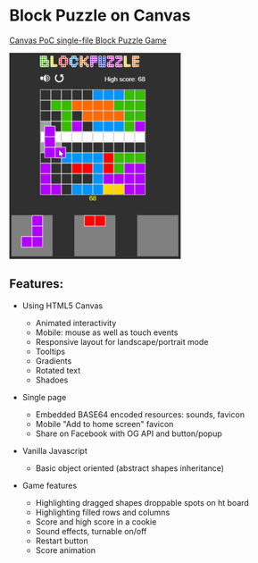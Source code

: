 # Block Puzzle on Canvas

[Canvas PoC single-file Block Puzzle Game](https://alonrotem.github.io/blockpuzzle/)

[![Main screen](https://raw.githubusercontent.com/alonrotem/blockpuzzle/main/Screenshots/main.png)](https://alonrotem.github.io/blockpuzzle/)

## Features:

* Using HTML5 Canvas
  * Animated interactivity
  * Mobile: mouse as well as touch events
  * Responsive layout for landscape/portrait mode
  * Tooltips
  * Gradients
  * Rotated text
  * Shadoes

* Single page
  * Embedded BASE64 encoded resources: sounds, favicon
  * Mobile "Add to home screen" favicon
  * Share on Facebook with OG API and button/popup

* Vanilla Javascript
  * Basic object oriented (abstract shapes inheritance)

* Game features
  * Highlighting dragged shapes droppable spots on ht board
  * Highlighting filled rows and columns
  * Score and high score in a cookie
  * Sound effects, turnable on/off
  * Restart button
  * Score animation
